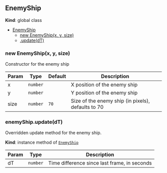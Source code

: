 <a name="EnemyShip"></a>

## EnemyShip
**Kind**: global class  

* [EnemyShip](#EnemyShip)
    * [new EnemyShip(x, y, size)](#new_EnemyShip_new)
    * [.update(dT)](#EnemyShip+update)

<a name="new_EnemyShip_new"></a>

### new EnemyShip(x, y, size)
Constructor for the enemy ship


| Param | Type | Default | Description |
| --- | --- | --- | --- |
| x | <code>number</code> |  | X position of the enemy ship |
| y | <code>number</code> |  | Y position of the enemy ship |
| size | <code>number</code> | <code>70</code> | Size of the enemy ship (in pixels), defaults to 70 |

<a name="EnemyShip+update"></a>

### enemyShip.update(dT)
Overridden update method for the enemy ship.

**Kind**: instance method of [<code>EnemyShip</code>](#EnemyShip)  

| Param | Type | Description |
| --- | --- | --- |
| dT | <code>number</code> | Time difference since last frame, in seconds |

